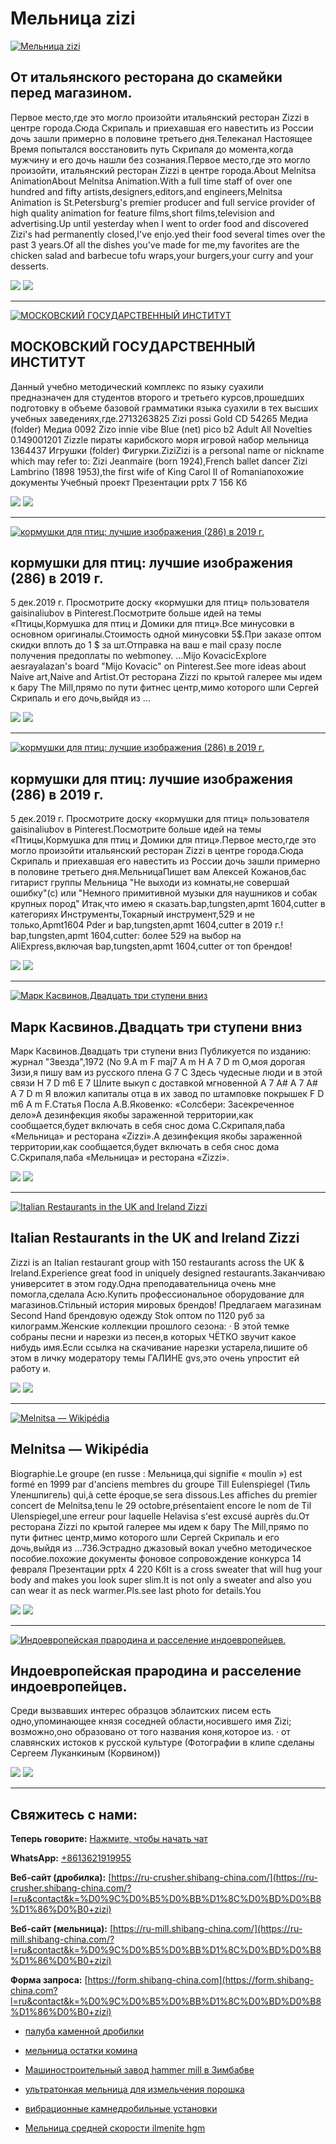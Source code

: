 # Мельница zizi

<a href="https://swt.shibang-china.com/?l=ru&img&k=%D0%9C%D0%B5%D0%BB%D1%8C%D0%BD%D0%B8%D1%86%D0%B0+zizi" target="_blank">![Мельница zizi](http://static.shibang-china.com/all-800x300/1239.jpg)</a>

## От итальянского ресторана до скамейки перед магазином.
Первое место,где это могло произойти итальянский ресторан Zizzi в центре города.Сюда Скрипаль и приехавшая его навестить из России дочь зашли примерно в половине третьего дня.Телеканал Настоящее Время попытался восстановить путь Скрипаля до момента,когда мужчину и его дочь нашли без сознания.Первое место,где это могло произойти, итальянский ресторан Zizzi в центре города.About Melnitsa AnimationAbout Melnitsa Animation.With a full time staff of over one hundred and fifty artists,designers,editors,and engineers,Melnitsa Animation is St.Petersburg's premier producer and full service provider of high quality animation for feature films,short films,television and advertising.Up until yesterday when I went to order food and discovered Zizi's had permanently closed,I've enjo.yed their food several times over the past 3 years.Of all the dishes you've made for me,my favorites are the chicken salad and barbecue tofu wraps,your burgers,your curry and your desserts.


<a href="https://whatsapp.shibangsoft.com/WhatsApp.php" target="_blank" title="WhatsApp">![](http://static.shibang-china.com/icon/whatsapp.png)</a> <a href="https://swt.shibang-china.com/?l=ru&icon&k=%D0%9C%D0%B5%D0%BB%D1%8C%D0%BD%D0%B8%D1%86%D0%B0+zizi" target="_blank">![](http://static.shibang-china.com/icon/chat-ru.png)</a>

---

<a href="https://swt.shibang-china.com/?l=ru&img&k=%D0%9C%D0%B5%D0%BB%D1%8C%D0%BD%D0%B8%D1%86%D0%B0+zizi" target="_blank">![МОСКОВСКИЙ ГОСУДАРСТВЕННЫЙ ИНСТИТУТ](http://static.shibang-china.com/all-800x300/383.jpg)</a>

## МОСКОВСКИЙ ГОСУДАРСТВЕННЫЙ ИНСТИТУТ
Данный учебно методический комплекс по языку суахили предназначен для студентов второго и третьего курсов,прошедших подготовку в объеме базовой грамматики языка суахили в тех высших учебных заведениях,где.2713263825 Zizi possi Gold CD 54265 Медиа (folder) Медиа 0092 Zizo innie vibe Blue (net) pico b2 Adult All Novelties 0.149001201 Zizzle пираты карибского моря игровой набор мельница 1364437 Игрушки (folder) Фигурки.ZiziZizi is a personal name or nickname which may refer to: Zizi Jeanmaire (born 1924),French ballet dancer Zizi Lambrino (1898 1953),the first wife of King Carol II of Romaniaпохожие документы Учебный проект Презентации pptx 7 156 Кб


<a href="https://whatsapp.shibangsoft.com/WhatsApp.php" target="_blank" title="WhatsApp">![](http://static.shibang-china.com/icon/whatsapp.png)</a> <a href="https://swt.shibang-china.com/?l=ru&icon&k=%D0%9C%D0%B5%D0%BB%D1%8C%D0%BD%D0%B8%D1%86%D0%B0+zizi" target="_blank">![](http://static.shibang-china.com/icon/chat-ru.png)</a>

---

<a href="https://swt.shibang-china.com/?l=ru&img&k=%D0%9C%D0%B5%D0%BB%D1%8C%D0%BD%D0%B8%D1%86%D0%B0+zizi" target="_blank">![кормушки для птиц: лучшие изображения (286) в 2019 г.](http://static.shibang-china.com/all-800x300/154.jpg)</a>

## кормушки для птиц: лучшие изображения (286) в 2019 г.
5 дек.2019 г. Просмотрите доску &#171;кормушки для птиц&#187; пользователя gaisinaliubov в Pinterest.Посмотрите больше идей на темы &#171;Птицы,Кормушка для птиц и Домики для птиц&#187;.Все минусовки в основном оригиналы.Стоимость одной минусовки 5$.При заказе оптом скидки вплоть до 1 $ за шт.Отправка на ваш e mail сразу после получения предоплаты по webmoney. …Mijo KovacicExplore aesrayalazan's board &quot;Mijo Kovacic&quot; on Pinterest.See more ideas about Naive art,Naive and Artist.От ресторана Zizzi по крытой галерее мы идем к бару The Mill,прямо по пути фитнес центр,мимо которого шли Сергей Скрипаль и его дочь,выйдя из …


<a href="https://whatsapp.shibangsoft.com/WhatsApp.php" target="_blank" title="WhatsApp">![](http://static.shibang-china.com/icon/whatsapp.png)</a> <a href="https://swt.shibang-china.com/?l=ru&icon&k=%D0%9C%D0%B5%D0%BB%D1%8C%D0%BD%D0%B8%D1%86%D0%B0+zizi" target="_blank">![](http://static.shibang-china.com/icon/chat-ru.png)</a>

---

<a href="https://swt.shibang-china.com/?l=ru&img&k=%D0%9C%D0%B5%D0%BB%D1%8C%D0%BD%D0%B8%D1%86%D0%B0+zizi" target="_blank">![кормушки для птиц: лучшие изображения (286) в 2019 г.](http://static.shibang-china.com/all-800x300/62.jpg)</a>

## кормушки для птиц: лучшие изображения (286) в 2019 г.
5 дек.2019 г. Просмотрите доску &#171;кормушки для птиц&#187; пользователя gaisinaliubov в Pinterest.Посмотрите больше идей на темы &#171;Птицы,Кормушка для птиц и Домики для птиц&#187;.Первое место,где это могло произойти итальянский ресторан Zizzi в центре города.Сюда Скрипаль и приехавшая его навестить из России дочь зашли примерно в половине третьего дня.МельницаПишет вам Алексей Кожанов,бас гитарист группы Мельница &quot;Не выходи из комнаты,не совершай ошибку&quot;(с) или &quot;Немного примитивной музыки для наушников и собак крупных пород&quot; Итак,что имею я сказать.bap,tungsten,apmt 1604,cutter в категориях Инструменты,Токарный инструмент,529 и не только,Apmt1604 Pder и bap,tungsten,apmt 1604,cutter в 2019 г.! bap,tungsten,apmt 1604,cutter: более 529 на выбор на AliExpress,включая bap,tungsten,apmt 1604,cutter от топ брендов!


<a href="https://whatsapp.shibangsoft.com/WhatsApp.php" target="_blank" title="WhatsApp">![](http://static.shibang-china.com/icon/whatsapp.png)</a> <a href="https://swt.shibang-china.com/?l=ru&icon&k=%D0%9C%D0%B5%D0%BB%D1%8C%D0%BD%D0%B8%D1%86%D0%B0+zizi" target="_blank">![](http://static.shibang-china.com/icon/chat-ru.png)</a>

---

<a href="https://swt.shibang-china.com/?l=ru&img&k=%D0%9C%D0%B5%D0%BB%D1%8C%D0%BD%D0%B8%D1%86%D0%B0+zizi" target="_blank">![Марк Касвинов.Двадцать три ступени вниз](http://static.shibang-china.com/all-800x300/1024.jpg)</a>

## Марк Касвинов.Двадцать три ступени вниз
Марк Касвинов.Двадцать три ступени вниз Публикуется по изданию: журнал &quot;Звезда&quot;,1972 (No 9.A m F maj7 A m H A 7 D m О,моя дорогая Зизи,я пишу вам из русского плена G 7 C Здесь чудесные люди и в этой связи H 7 D m6 E 7 Шлите выкуп с доставкой мгновенной A 7 A# A 7 A# A 7 D m Я вложил капиталы отца в их завод по штамповке покрышек F D m6 A m F.Статья Посла А.В.Яковенко: &#171;Солсбери: Засекреченное дело&#187;А дезинфекция якобы зараженной территории,как сообщается,будет включать в себя снос дома С.Скрипаля,паба &#171;Мельница&#187; и ресторана &#171;Zizzi&#187;.А дезинфекция якобы зараженной территории,как сообщается,будет включать в себя снос дома С.Скрипаля,паба &#171;Мельница&#187; и ресторана &#171;Zizzi&#187;.


<a href="https://whatsapp.shibangsoft.com/WhatsApp.php" target="_blank" title="WhatsApp">![](http://static.shibang-china.com/icon/whatsapp.png)</a> <a href="https://swt.shibang-china.com/?l=ru&icon&k=%D0%9C%D0%B5%D0%BB%D1%8C%D0%BD%D0%B8%D1%86%D0%B0+zizi" target="_blank">![](http://static.shibang-china.com/icon/chat-ru.png)</a>

---

<a href="https://swt.shibang-china.com/?l=ru&img&k=%D0%9C%D0%B5%D0%BB%D1%8C%D0%BD%D0%B8%D1%86%D0%B0+zizi" target="_blank">![Italian Restaurants in the UK and Ireland Zizzi](http://static.shibang-china.com/all-800x300/337.jpg)</a>

## Italian Restaurants in the UK and Ireland Zizzi
Zizzi is an Italian restaurant group with 150 restaurants across the UK &amp; Ireland.Experience great food in uniquely designed restaurants.Заканчиваю университет в этом году.Одна преподавательница очень мне помогла,сделала Асю.Купить профессиональное оборудование для магазинов.Стiльный история мировых брендов! Предлагаем магазинам Second Hand брендовую одежду Stok оптом по 1120 руб за килограмм.Женские коллекции прошлого сезона:&nbsp;&#0183;&#32;В этой темке собраны песни и нарезки из песен,в которых ЧЁТКО звучит какое нибудь имя.Если ссылка на скачивание нарезки устарела,пишите об этом в личку модератору темы ГАЛИНЕ gvs,это очень упростит ей работу и.


<a href="https://whatsapp.shibangsoft.com/WhatsApp.php" target="_blank" title="WhatsApp">![](http://static.shibang-china.com/icon/whatsapp.png)</a> <a href="https://swt.shibang-china.com/?l=ru&icon&k=%D0%9C%D0%B5%D0%BB%D1%8C%D0%BD%D0%B8%D1%86%D0%B0+zizi" target="_blank">![](http://static.shibang-china.com/icon/chat-ru.png)</a>

---

<a href="https://swt.shibang-china.com/?l=ru&img&k=%D0%9C%D0%B5%D0%BB%D1%8C%D0%BD%D0%B8%D1%86%D0%B0+zizi" target="_blank">![Melnitsa — Wikip&#233;dia](http://static.shibang-china.com/all-800x300/845.jpg)</a>

## Melnitsa — Wikip&#233;dia
Biographie.Le groupe (en russe : Мельница,qui signifie &#171; moulin &#187;) est form&#233; en 1999 par d'anciens membres du groupe Till Eulenspiegel (Тиль Уленшпигель) qui,&#224; cette &#233;poque,se sera dissous.Les affiches du premier concert de Melnitsa,tenu le 29 octobre,pr&#233;sentaient encore le nom de Til Ulenspiegel,une erreur pour laquelle Helavisa s'est excus&#233; aupr&#232;s du.От ресторана Zizzi по крытой галерее мы идем к бару The Mill,прямо по пути фитнес центр,мимо которого шли Сергей Скрипаль и его дочь,выйдя из …736.Эстрадно джазовый вокал учебно методическое пособие.похожие документы фоновое сопровождение конкурса 14 февраля Презентации pptx 4 220 КбIt is a cross sweater that will hug your body and makes you look super slim.It is not only a sweater and also you can wear it as neck warmer.Pls.see last photo for details.You


<a href="https://whatsapp.shibangsoft.com/WhatsApp.php" target="_blank" title="WhatsApp">![](http://static.shibang-china.com/icon/whatsapp.png)</a> <a href="https://swt.shibang-china.com/?l=ru&icon&k=%D0%9C%D0%B5%D0%BB%D1%8C%D0%BD%D0%B8%D1%86%D0%B0+zizi" target="_blank">![](http://static.shibang-china.com/icon/chat-ru.png)</a>

---

<a href="https://swt.shibang-china.com/?l=ru&img&k=%D0%9C%D0%B5%D0%BB%D1%8C%D0%BD%D0%B8%D1%86%D0%B0+zizi" target="_blank">![Индоевропейская прародина и расселение индоевропейцев.](http://static.shibang-china.com/all-800x300/1318.jpg)</a>

## Индоевропейская прародина и расселение индоевропейцев.
Среди вызвавших интерес образцов эблаитских писем есть одно,упоминающее князя соседней области,носившего имя Zizi; возможно,оно образовано от того названия коня,которое из.&nbsp;&#0183;&#32;от славянских истоков к русской культуре (Фотографии в клипе сделаны Сергеем Луканкиным (Корвином))

<a href="https://whatsapp.shibangsoft.com/WhatsApp.php" target="_blank" title="WhatsApp">![](http://static.shibang-china.com/icon/whatsapp.png)</a> <a href="https://swt.shibang-china.com/?l=ru&icon&k=%D0%9C%D0%B5%D0%BB%D1%8C%D0%BD%D0%B8%D1%86%D0%B0+zizi" target="_blank">![](http://static.shibang-china.com/icon/chat-ru.png)</a>

---
## Свяжитесь с нами:

**Теперь говорите:** [Нажмите, чтобы начать чат](https://swt.shibang-china.com?l=ru&contact&k=%D0%9C%D0%B5%D0%BB%D1%8C%D0%BD%D0%B8%D1%86%D0%B0+zizi)

**WhatsApp:**  [+8613621919955](https://whatsapp.shibangsoft.com/WhatsApp.php)

**Веб-сайт (дробилка):** [https://ru-crusher.shibang-china.com/](https://ru-crusher.shibang-china.com/?l=ru&contact&k=%D0%9C%D0%B5%D0%BB%D1%8C%D0%BD%D0%B8%D1%86%D0%B0+zizi)

**Веб-сайт (мельница):** [https://ru-mill.shibang-china.com/](https://ru-mill.shibang-china.com/?l=ru&contact&k=%D0%9C%D0%B5%D0%BB%D1%8C%D0%BD%D0%B8%D1%86%D0%B0+zizi)

**Форма запроса:** [https://form.shibang-china.com](https://form.shibang-china.com?l=ru&contact&k=%D0%9C%D0%B5%D0%BB%D1%8C%D0%BD%D0%B8%D1%86%D0%B0+zizi)

* [палуба каменной дробилки](../134/%D0%BF%D0%B0%D0%BB%D1%83%D0%B1%D0%B0%20%D0%BA%D0%B0%D0%BC%D0%B5%D0%BD%D0%BD%D0%BE%D0%B9%20%D0%B4%D1%80%D0%BE%D0%B1%D0%B8%D0%BB%D0%BA%D0%B8.md)

* [мельница остатки комина](../135/%D0%BC%D0%B5%D0%BB%D1%8C%D0%BD%D0%B8%D1%86%D0%B0%20%D0%BE%D1%81%D1%82%D0%B0%D1%82%D0%BA%D0%B8%20%D0%BA%D0%BE%D0%BC%D0%B8%D0%BD%D0%B0.md)

* [Машиностроительный завод hammer mill в Зимбабве](../132/%D0%9C%D0%B0%D1%88%D0%B8%D0%BD%D0%BE%D1%81%D1%82%D1%80%D0%BE%D0%B8%D1%82%D0%B5%D0%BB%D1%8C%D0%BD%D1%8B%D0%B9%20%D0%B7%D0%B0%D0%B2%D0%BE%D0%B4%20hammer%20mill%20%D0%B2%20%D0%97%D0%B8%D0%BC%D0%B1%D0%B0%D0%B1%D0%B2%D0%B5.md)

* [ультратонкая мельница для измельчения порошка](../135/%D1%83%D0%BB%D1%8C%D1%82%D1%80%D0%B0%D1%82%D0%BE%D0%BD%D0%BA%D0%B0%D1%8F%20%D0%BC%D0%B5%D0%BB%D1%8C%D0%BD%D0%B8%D1%86%D0%B0%20%D0%B4%D0%BB%D1%8F%20%D0%B8%D0%B7%D0%BC%D0%B5%D0%BB%D1%8C%D1%87%D0%B5%D0%BD%D0%B8%D1%8F%20%D0%BF%D0%BE%D1%80%D0%BE%D1%88%D0%BA%D0%B0.md)

* [вибрационные камнедробильные установки](../134/%D0%B2%D0%B8%D0%B1%D1%80%D0%B0%D1%86%D0%B8%D0%BE%D0%BD%D0%BD%D1%8B%D0%B5%20%D0%BA%D0%B0%D0%BC%D0%BD%D0%B5%D0%B4%D1%80%D0%BE%D0%B1%D0%B8%D0%BB%D1%8C%D0%BD%D1%8B%D0%B5%20%D1%83%D1%81%D1%82%D0%B0%D0%BD%D0%BE%D0%B2%D0%BA%D0%B8.md)

* [Мельница средней скорости ilmenite hgm](../131/%D0%9C%D0%B5%D0%BB%D1%8C%D0%BD%D0%B8%D1%86%D0%B0%20%D1%81%D1%80%D0%B5%D0%B4%D0%BD%D0%B5%D0%B9%20%D1%81%D0%BA%D0%BE%D1%80%D0%BE%D1%81%D1%82%D0%B8%20ilmenite%20hgm.md)